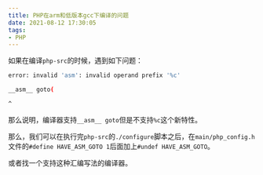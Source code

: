 ```yaml
---
title: PHP在arm和低版本gcc下编译的问题
date: 2021-08-12 17:30:05
tags:
- PHP
---
```


如果在编译`php-src`的时候，遇到如下问题：

```bash
error: invalid 'asm': invalid operand prefix '%c'

__asm__ goto(

^
```

那么说明，编译器支持`__asm__ goto`但是不支持`%c`这个新特性。

那么，我们可以在执行完`php-src`的`./configure`脚本之后，在`main/php_config.h`文件的`#define HAVE_ASM_GOTO 1`后面加上`#undef HAVE_ASM_GOTO`。

或者找一个支持这种汇编写法的编译器。
